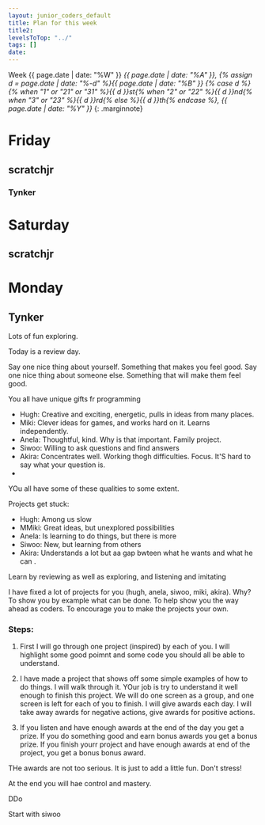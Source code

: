 ```yaml
---
layout: junior_coders_default
title: Plan for this week
title2: 
levelsToTop: "../"
tags: []
date: 
---
```



Week {{ page.date | date: "%W" }} _{{ page.date | date: "%A"   }}, {% assign d = page.date | date: "%-d" %}{{ page.date | date: "%B" }} {% case d %}{% when "1" or "21" or "31" %}{{ d }}st{% when "2" or "22" %}{{ d }}nd{% when "3" or "23" %}{{ d }}rd{% else %}{{ d }}th{% endcase %}, {{ page.date | date: "%Y" }}&nbsp;_{:  .marginnote}


# Friday

## scratchjr
### Tynker

# Saturday
## scratchjr

# Monday
## Tynker 
Lots of fun exploring.

Today is a review day.

Say one nice thing about yourself. Something that makes you feel good. 
Say one nice thing about someone else. Something that will make them feel good.

You all have unique gifts fr programming
* Hugh: Creative and exciting, energetic, pulls in ideas from many places.
* Miki: Clever ideas for games, and works hard on it. Learns independently.
* Anela: Thoughtful, kind. Why is that important. Family project.
* Siwoo: Willing to ask questions and find answers
* Akira: Concentrates well. Working thogh difficulties. Focus. It'S hard to say what your question is.
* 
YOu all have some of these qualities to some extent. 


Projects get stuck: 
* Hugh: Among us slow
* MMiki: Great ideas, but unexplored possibilities
* Anela: Is learning to do things, but there is more 
* Siwoo: New, but learning from others
* Akira: Understands a lot but aa gap bwteen what he wants and what he can . 


Learn by reviewing as well as exploring, and listening and imitating

I have fixed a lot of projects for you (hugh, anela, siwoo, miki, akira). Why? To show you by example what can be done.  To help show you the way ahead as coders. To encourage you to make the projects your own.

### Steps:
1. First I will go through one project (inspired) by each of you. I will highlight some good poimnt and some code you should all be able to understand.


2.  I have made a project that shows off some simple examples of how to do things. I will walk through it. YOur job is try to understand it well enough to finish this project. We will do one screen as a group, and one screen is left for each of you to finish. I will give awards each day. I will take away awards for negative actions, give awards for positive actions.
3. If you listen and have enough awards at the end of the day you get a prize. If you do something good and earn bonus awards you get a bonus prize.
If you finish yourr project and have enough awards at end of the project, you get a bonus bonus award.

THe awards are not too serious. It is just to add a little fun. Don't stress!

At the end you will hae control and mastery.

DDo 

Start with siwoo